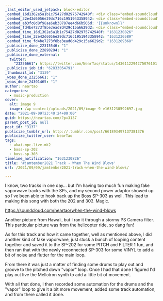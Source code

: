 ```yaml
---
_last_editor_used_jetpack: block-editor
_oembed_16d1362e5a1b1c75427d02975742940f: <div class="embed-soundcloud"><iframe title="When The Wind Blows by NearTao" width="620" height="400" scrolling="no" frameborder="no" src="https://w.soundcloud.com/player/?visual=true&url=https%3A%2F%2Fapi.soundcloud.com%2Ftracks%2F1121999491&show_artwork=true&maxheight=930&maxwidth=620"></iframe></div>
_oembed_32e42d6056e29dc716c1951943358942: <div class="embed-soundcloud"><iframe title="When The Wind Blows by NearTao" width="750" height="400" scrolling="no" frameborder="no" src="https://w.soundcloud.com/player/?visual=true&url=https%3A%2F%2Fapi.soundcloud.com%2Ftracks%2F1121999491&show_artwork=true&maxheight=1000&maxwidth=750"></iframe></div>
_oembed_ab3fc8d8f98ae6eb38787ee4d66b506d: '{{unknown}}'
_oembed_fd4be7273f8be3ead8d429c15a6629d2: <div class="embed-soundcloud"><iframe title="When The Wind Blows by NearTao" width="500" height="400" scrolling="no" frameborder="no" src="https://w.soundcloud.com/player/?visual=true&url=https%3A%2F%2Fapi.soundcloud.com%2Ftracks%2F1121999491&show_artwork=true&maxheight=750&maxwidth=500"></iframe></div>
_oembed_time_16d1362e5a1b1c75427d02975742940f: "1631230826"
_oembed_time_32e42d6056e29dc716c1951943358942: "1631230589"
_oembed_time_fd4be7273f8be3ead8d429c15a6629d2: "1631289368"
_publicize_done_22315546: "1"
_publicize_done_22890294: "1"
_publicize_done_external:
  twitter:
    "23256661": https://twitter.com/NearTao/status/1436112294275076101
_publicize_job_id: "62833054791"
_thumbnail_id: "3139"
_wpas_done_23256661: "1"
_wpas_done_24391465: "1"
author: neartao
categories:
  - music-production
cover:
  alt: image 9
  image: /wp-content/uploads/2021/09/image-9-e1631230592697.jpg
date: "2021-09-09T23:40:24+00:00"
guid: https://neartao.com/?p=3137
parent_post_id: null
post_id: "3137"
publicize_tumblr_url: http://.tumblr.com/post/661893497137381376
publicize_twitter_user: NearTao
tags:
  - akai-mpc-live-mk2
  - boss-sp-202
  - boss-sp-303
timeline_notification: "1631230826"
title: '#jamtember2021 Track - When The Wind Blows'
url: /2021/09/09/jamtember2021-track-when-the-wind-blows/

---
```

I know, two tracks in one day... but I'm having too much fun making fake vaporwave tracks with the SPs, and my second power adaptor showed up so I've been able to hook back up the Boss SP-303 as well. This lead to making this song with both the 202 and 303. Magic.

https://soundcloud.com/neartao/when-the-wind-blows

Another picture from Hawaii, but I ran it through a stormy PS Camera filter. This particular picture was from the helicopter ride, so dang fun!

As for this track and how it came together, well as mentioned above, I did another kind of fake vaporwave, just stuck a bunch of looping content together and saved it to the SP-202 for some PITCH and FILTER 1 fun, and then ran that with the newly reconnected SP-303 for some VINYL to add a bit of noise and flutter for the main loop.

From there it was just a matter of finding some drums to play out and groove to the pitched down "vapor" loop. Once I had that done I figured I'd play out live the Mellotron synth to add a little bit of movement.

With all that done, I then recorded some automation for the drums and the "vapor" loop to give it a bit more movement, added some track automation, and from there called it done.
